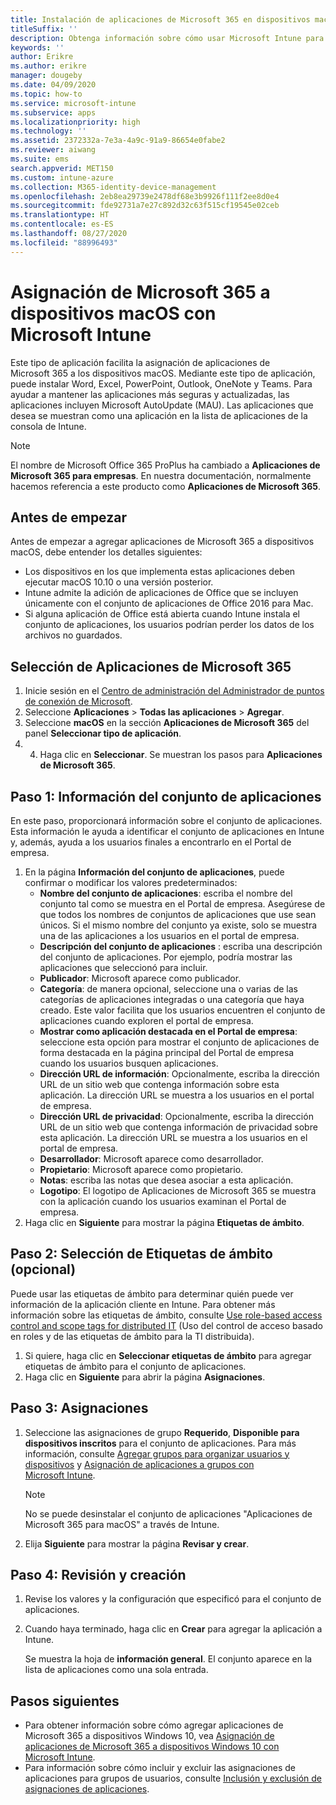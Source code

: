 ```yaml
---
title: Instalación de aplicaciones de Microsoft 365 en dispositivos macOS mediante Microsoft Intune
titleSuffix: ''
description: Obtenga información sobre cómo usar Microsoft Intune para instalar aplicaciones de Microsoft 365 en dispositivos macOS.
keywords: ''
author: Erikre
ms.author: erikre
manager: dougeby
ms.date: 04/09/2020
ms.topic: how-to
ms.service: microsoft-intune
ms.subservice: apps
ms.localizationpriority: high
ms.technology: ''
ms.assetid: 2372332a-7e3a-4a9c-91a9-86654e0fabe2
ms.reviewer: aiwang
ms.suite: ems
search.appverid: MET150
ms.custom: intune-azure
ms.collection: M365-identity-device-management
ms.openlocfilehash: 2eb8ea29739e2478df68e3b9926f111f2ee8d0e4
ms.sourcegitcommit: fde92731a7e27c892d32c63f515cf19545e02ceb
ms.translationtype: HT
ms.contentlocale: es-ES
ms.lasthandoff: 08/27/2020
ms.locfileid: "88996493"
---
```

# <a name="assign-microsoft-365-to-macos-devices-with-microsoft-intune"></a>Asignación de Microsoft 365 a dispositivos macOS con Microsoft Intune

Este tipo de aplicación facilita la asignación de aplicaciones de Microsoft 365 a los dispositivos macOS. Mediante este tipo de aplicación, puede instalar Word, Excel, PowerPoint, Outlook, OneNote y Teams. Para ayudar a mantener las aplicaciones más seguras y actualizadas, las aplicaciones incluyen Microsoft AutoUpdate (MAU). Las aplicaciones que desea se muestran como una aplicación en la lista de aplicaciones de la consola de Intune.

> [!NOTE]
> El nombre de Microsoft Office 365 ProPlus ha cambiado a **Aplicaciones de Microsoft 365 para empresas**. En nuestra documentación, normalmente hacemos referencia a este producto como **Aplicaciones de Microsoft 365**.

## <a name="before-you-start"></a>Antes de empezar

Antes de empezar a agregar aplicaciones de Microsoft 365 a dispositivos macOS, debe entender los detalles siguientes:

- Los dispositivos en los que implementa estas aplicaciones deben ejecutar macOS 10.10 o una versión posterior.
- Intune admite la adición de aplicaciones de Office que se incluyen únicamente con el conjunto de aplicaciones de Office 2016 para Mac.
- Si alguna aplicación de Office está abierta cuando Intune instala el conjunto de aplicaciones, los usuarios podrían perder los datos de los archivos no guardados.

## <a name="select-microsoft-365-apps"></a>Selección de Aplicaciones de Microsoft 365

1. Inicie sesión en el [Centro de administración del Administrador de puntos de conexión de Microsoft](https://go.microsoft.com/fwlink/?linkid=2109431).
2. Seleccione **Aplicaciones** > **Todas las aplicaciones** > **Agregar**.
3. Seleccione **macOS** en la sección **Aplicaciones de Microsoft 365** del panel **Seleccionar tipo de aplicación**.
4. 4. Haga clic en **Seleccionar**. Se muestran los pasos para **Aplicaciones de Microsoft 365**.

## <a name="step-1---app-suite-information"></a>Paso 1: Información del conjunto de aplicaciones

En este paso, proporcionará información sobre el conjunto de aplicaciones. Esta información le ayuda a identificar el conjunto de aplicaciones en Intune y, además, ayuda a los usuarios finales a encontrarlo en el Portal de empresa.

1. En la página **Información del conjunto de aplicaciones**, puede confirmar o modificar los valores predeterminados:
    - **Nombre del conjunto de aplicaciones**: escriba el nombre del conjunto tal como se muestra en el Portal de empresa. Asegúrese de que todos los nombres de conjuntos de aplicaciones que use sean únicos. Si el mismo nombre del conjunto ya existe, solo se muestra una de las aplicaciones a los usuarios en el portal de empresa.
    - **Descripción del conjunto de aplicaciones** : escriba una descripción del conjunto de aplicaciones. Por ejemplo, podría mostrar las aplicaciones que seleccionó para incluir.
    - **Publicador**: Microsoft aparece como publicador.
    - **Categoría**: de manera opcional, seleccione una o varias de las categorías de aplicaciones integradas o una categoría que haya creado. Este valor facilita que los usuarios encuentren el conjunto de aplicaciones cuando exploren el portal de empresa.
    - **Mostrar como aplicación destacada en el Portal de empresa**: seleccione esta opción para mostrar el conjunto de aplicaciones de forma destacada en la página principal del Portal de empresa cuando los usuarios busquen aplicaciones.
    - **Dirección URL de información**: Opcionalmente, escriba la dirección URL de un sitio web que contenga información sobre esta aplicación. La dirección URL se muestra a los usuarios en el portal de empresa.
    - **Dirección URL de privacidad**: Opcionalmente, escriba la dirección URL de un sitio web que contenga información de privacidad sobre esta aplicación. La dirección URL se muestra a los usuarios en el portal de empresa.
    - **Desarrollador**: Microsoft aparece como desarrollador.
    - **Propietario**: Microsoft aparece como propietario.
    - **Notas**: escriba las notas que desea asociar a esta aplicación.
    - **Logotipo**: El logotipo de Aplicaciones de Microsoft 365 se muestra con la aplicación cuando los usuarios examinan el Portal de empresa.
2. Haga clic en **Siguiente** para mostrar la página **Etiquetas de ámbito**.

## <a name="step-2---select-scope-tags-optional"></a>Paso 2: Selección de Etiquetas de ámbito (opcional)
Puede usar las etiquetas de ámbito para determinar quién puede ver información de la aplicación cliente en Intune. Para obtener más información sobre las etiquetas de ámbito, consulte [Use role-based access control and scope tags for distributed IT](../fundamentals/scope-tags.md) (Uso del control de acceso basado en roles y de las etiquetas de ámbito para la TI distribuida).

1. Si quiere, haga clic en **Seleccionar etiquetas de ámbito** para agregar etiquetas de ámbito para el conjunto de aplicaciones. 
2. Haga clic en **Siguiente** para abrir la página **Asignaciones**.

## <a name="step-3---assignments"></a>Paso 3: Asignaciones

1. Seleccione las asignaciones de grupo **Requerido**, **Disponible para dispositivos inscritos** para el conjunto de aplicaciones. Para más información, consulte [Agregar grupos para organizar usuarios y dispositivos](../fundamentals/groups-add.md) y [Asignación de aplicaciones a grupos con Microsoft Intune](apps-deploy.md).

    >[!Note]
    > No se puede desinstalar el conjunto de aplicaciones "Aplicaciones de Microsoft 365 para macOS" a través de Intune.

2. Elija **Siguiente** para mostrar la página **Revisar y crear**. 

## <a name="step-4---review--create"></a>Paso 4: Revisión y creación

1. Revise los valores y la configuración que especificó para el conjunto de aplicaciones.
2. Cuando haya terminado, haga clic en **Crear** para agregar la aplicación a Intune.

    Se muestra la hoja de **información general**. El conjunto aparece en la lista de aplicaciones como una sola entrada.

## <a name="next-steps"></a>Pasos siguientes

- Para obtener información sobre cómo agregar aplicaciones de Microsoft 365 a dispositivos Windows 10, vea [Asignación de aplicaciones de Microsoft 365 a dispositivos Windows 10 con Microsoft Intune](apps-add-office365.md).
- Para información sobre cómo incluir y excluir las asignaciones de aplicaciones para grupos de usuarios, consulte [Inclusión y exclusión de asignaciones de aplicaciones](apps-inc-exl-assignments.md).
